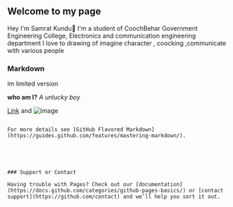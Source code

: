 ## Welcome to my page
Hey I'm Samrat Kundu🤟
I'm a student of CoochBehar Government Engineering College, Electronics and communication engineering department
I love to drawing of imagine character , coocking ,communicate with various people




### Markdown

Im limited version














**who am I?** 
_A unlucky boy_ 

[Link](url) and ![image](src)
```

For more details see [GitHub Flavored Markdown](https://guides.github.com/features/mastering-markdown/).





### Support or Contact

Having trouble with Pages? Check out our [documentation](https://docs.github.com/categories/github-pages-basics/) or [contact support](https://github.com/contact) and we’ll help you sort it out.
